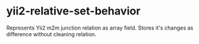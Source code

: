 # yii2-relative-set-behavior
Represents Yii2 m2m junction relation as array field. Stores it's changes as difference without cleaning relation.
